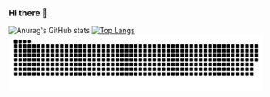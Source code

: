 ### Hi there 👋

![Anurag's GitHub stats](https://github-readme-stats.vercel.app/api?username=leandrosroc&show_icons=true&theme=radical)
[![Top Langs](https://github-readme-stats.vercel.app/api/top-langs/?username=leandrosroc&theme=radical)](https://github.com/leandrosroc)
![snake gif](https://github.com/leandrosroc/leandrosroc/blob/output/github-contribution-grid-snake.svg)
